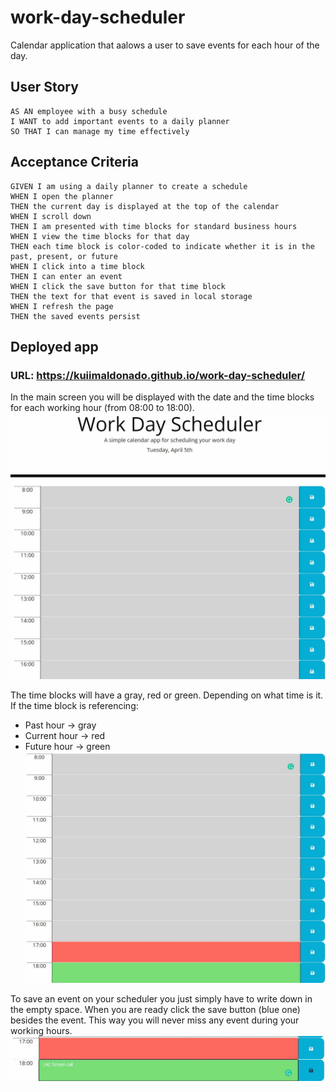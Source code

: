 # work-day-scheduler
Calendar application that aalows a user to save events for each hour of the day.

## User Story

```
AS AN employee with a busy schedule
I WANT to add important events to a daily planner
SO THAT I can manage my time effectively
```

## Acceptance Criteria

```
GIVEN I am using a daily planner to create a schedule
WHEN I open the planner
THEN the current day is displayed at the top of the calendar
WHEN I scroll down
THEN I am presented with time blocks for standard business hours
WHEN I view the time blocks for that day
THEN each time block is color-coded to indicate whether it is in the past, present, or future
WHEN I click into a time block
THEN I can enter an event
WHEN I click the save button for that time block
THEN the text for that event is saved in local storage
WHEN I refresh the page
THEN the saved events persist
```

## Deployed app

### URL: https://kuiimaldonado.github.io/work-day-scheduler/

In the main screen you will be displayed with the date and the time blocks 
for each working hour (from 08:00 to 18:00).
![Work day scheduler](assets/images/main_screen.jpg)

The time blocks will have a gray, red or green. Depending on what time is it.
If the time block is referencing:
- Past hour -> gray
- Current hour -> red
- Future hour -> green
![Time blocks color depending on the time](assets/images/past_present_future_time_blocks.jpg)

To save an event on your scheduler you just simply have to write down in the empty
space. When you are ready click the save button (blue one) besides the event.
This way you will never miss any event during your working hours.
![Save an event in your scheduler](assets/images/save_event.jpg)